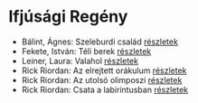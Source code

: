 # Ifjúsági Regény

- Bálint, Ágnes: Szeleburdi család [részletek](_details/B%C3%A1lint%2C%20%C3%81gnes.md#id_161)
- Fekete, István: Téli berek [részletek](_details/Fekete%2C%20Istv%C3%A1n.md#id_267)
- Leiner, Laura: Valahol [részletek](_details/Leiner%2C%20Laura.md#id_1487)
- Rick Riordan: Az elrejtett orákulum [részletek](_details/Rick%20Riordan.md#id_1656)
- Rick Riordan: Az utolsó olimposzi [részletek](_details/Rick%20Riordan.md#id_1662)
- Rick Riordan: Csata a labirintusban [részletek](_details/Rick%20Riordan.md#id_1651)
